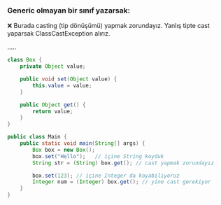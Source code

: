 ### Generic olmayan bir sınıf yazarsak:
❌ Burada casting (tip dönüşümü) yapmak zorundayız. Yanlış tipte cast yaparsak ClassCastException alırız.

.....

```java
class Box {
    private Object value;

    public void set(Object value) {
        this.value = value;
    }

    public Object get() {
        return value;
    }
}

public class Main {
    public static void main(String[] args) {
        Box box = new Box();
        box.set("Hello");   // içine String koyduk
        String str = (String) box.get(); // cast yapmak zorundayız

        box.set(123); // içine Integer da koyabiliyoruz
        Integer num = (Integer) box.get(); // yine cast gerekiyor
    }
}
```